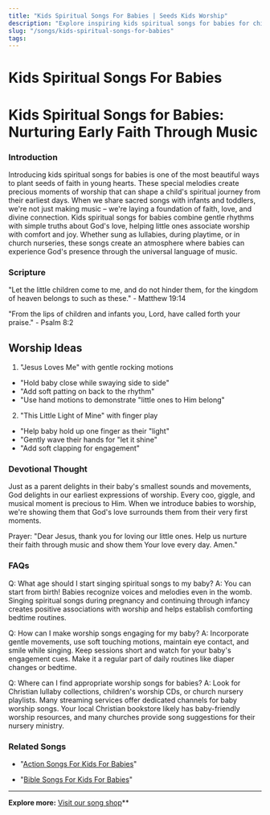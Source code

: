 ```yaml
---
title: "Kids Spiritual Songs For Babies | Seeds Kids Worship"
description: "Explore inspiring kids spiritual songs for babies for children's worship and faith development. Biblical music resources for families and ministry."
slug: "/songs/kids-spiritual-songs-for-babies"
tags:
---
```


# Kids Spiritual Songs For Babies

# Kids Spiritual Songs for Babies: Nurturing Early Faith Through Music

### Introduction
Introducing kids spiritual songs for babies is one of the most beautiful ways to plant seeds of faith in young hearts. These special melodies create precious moments of worship that can shape a child's spiritual journey from their earliest days. When we share sacred songs with infants and toddlers, we're not just making music – we're laying a foundation of faith, love, and divine connection. Kids spiritual songs for babies combine gentle rhythms with simple truths about God's love, helping little ones associate worship with comfort and joy. Whether sung as lullabies, during playtime, or in church nurseries, these songs create an atmosphere where babies can experience God's presence through the universal language of music.

### Scripture
"Let the little children come to me, and do not hinder them, for the kingdom of heaven belongs to such as these." - Matthew 19:14

"From the lips of children and infants you, Lord, have called forth your praise." - Psalm 8:2

## Worship Ideas
1. "Jesus Loves Me" with gentle rocking motions
- "Hold baby close while swaying side to side"
- "Add soft patting on back to the rhythm"
- "Use hand motions to demonstrate "little ones to Him belong"

2. "This Little Light of Mine" with finger play
- "Help baby hold up one finger as their "light"
- "Gently wave their hands for "let it shine"
- "Add soft clapping for engagement"

### Devotional Thought
Just as a parent delights in their baby's smallest sounds and movements, God delights in our earliest expressions of worship. Every coo, giggle, and musical moment is precious to Him. When we introduce babies to worship, we're showing them that God's love surrounds them from their very first moments.

Prayer: "Dear Jesus, thank you for loving our little ones. Help us nurture their faith through music and show them Your love every day. Amen."

### FAQs

Q: What age should I start singing spiritual songs to my baby?
A: You can start from birth! Babies recognize voices and melodies even in the womb. Singing spiritual songs during pregnancy and continuing through infancy creates positive associations with worship and helps establish comforting bedtime routines.

Q: How can I make worship songs engaging for my baby?
A: Incorporate gentle movements, use soft touching motions, maintain eye contact, and smile while singing. Keep sessions short and watch for your baby's engagement cues. Make it a regular part of daily routines like diaper changes or bedtime.

Q: Where can I find appropriate worship songs for babies?
A: Look for Christian lullaby collections, children's worship CDs, or church nursery playlists. Many streaming services offer dedicated channels for baby worship songs. Your local Christian bookstore likely has baby-friendly worship resources, and many churches provide song suggestions for their nursery ministry.

### Related Songs

- "[Action Songs For Kids For Babies](/songs/action-songs-for-kids-for-babies/)"

- "[Bible Songs For Kids For Babies](/songs/bible-songs-for-kids-for-babies/)"

---

**Explore more:** [Visit our song shop](https://seedskidsworship.com/shop)**

<!-- Schema Markup -->
<script type="application/ld+json">
{
  "@context": "https://schema.org",
  "@type": "MusicRecording",
  "name": "Kids Spiritual Songs For Babies",
  "byArtist": {
    "@type": "MusicGroup",
    "name": "Seeds Kids Worship"
  },
  "isFamilyFriendly": true,
  "url": "https://seedskidsworship.com/songs/kids-spiritual-songs-for-babies/"
}
</script>